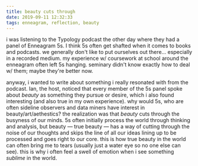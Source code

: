 ```yaml
---
title: beauty cuts through
date: 2019-09-11 12:32:33
tags: enneagram, reflection, beauty
---
```

i was listening to the Typology podcast the other day where they had a panel of Enneagram 5s. I think 5s often get shafted when it comes to books and podcasts. we generally don't like to put ourselves out there... especially in a recorded medium. my experience w/ coursework at school around the enneagram often left 5s hanging. seminary didn't know exactly how to deal w/ them; maybe they're better now.

anyway, i wanted to write about something i really resonated with from the podcast. Ian, the host, noticed that every member of the 5s panel spoke about _beauty_ as something they pursue or desire, which i also found interesting (and also true in my own experience). why would 5s, who are often sideline observers and data miners have interest in beauty/art/aethestics? the realization was that _beauty_ cuts through the busyness of our minds. 5s often initially process the world through thinking and analysis, but beauty &mdash; true beauty &mdash; has a way of cutting through the noise of our thoughts and skips the line of all our ideas lining up to be processed and goes right to our core. this is how true beauty in the world can often bring me to tears (usually just a water eye so no one else can see). this is why i often feel a swell of emotion when i see something _sublime_ in the world. 